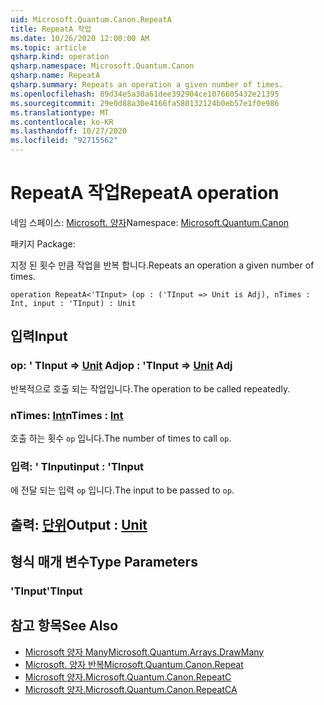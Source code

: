 ```yaml
---
uid: Microsoft.Quantum.Canon.RepeatA
title: RepeatA 작업
ms.date: 10/26/2020 12:00:00 AM
ms.topic: article
qsharp.kind: operation
qsharp.namespace: Microsoft.Quantum.Canon
qsharp.name: RepeatA
qsharp.summary: Repeats an operation a given number of times.
ms.openlocfilehash: 89d34e5a30a61dee392904ce1076605432e21395
ms.sourcegitcommit: 29e0d88a30e4166fa580132124b0eb57e1f0e986
ms.translationtype: MT
ms.contentlocale: ko-KR
ms.lasthandoff: 10/27/2020
ms.locfileid: "92715562"
---
```

# <a name="repeata-operation"></a><span data-ttu-id="801b8-102">RepeatA 작업</span><span class="sxs-lookup"><span data-stu-id="801b8-102">RepeatA operation</span></span>

<span data-ttu-id="801b8-103">네임 스페이스: [Microsoft. 양자](xref:Microsoft.Quantum.Canon)</span><span class="sxs-lookup"><span data-stu-id="801b8-103">Namespace: [Microsoft.Quantum.Canon](xref:Microsoft.Quantum.Canon)</span></span>

<span data-ttu-id="801b8-104">패키지 [](https://nuget.org/packages/)</span><span class="sxs-lookup"><span data-stu-id="801b8-104">Package: [](https://nuget.org/packages/)</span></span>


<span data-ttu-id="801b8-105">지정 된 횟수 만큼 작업을 반복 합니다.</span><span class="sxs-lookup"><span data-stu-id="801b8-105">Repeats an operation a given number of times.</span></span>

```qsharp
operation RepeatA<'TInput> (op : ('TInput => Unit is Adj), nTimes : Int, input : 'TInput) : Unit
```


## <a name="input"></a><span data-ttu-id="801b8-106">입력</span><span class="sxs-lookup"><span data-stu-id="801b8-106">Input</span></span>

### <a name="op--tinput--unit-adj"></a><span data-ttu-id="801b8-107">op: ' TInput => [Unit](xref:microsoft.quantum.lang-ref.unit) Adj</span><span class="sxs-lookup"><span data-stu-id="801b8-107">op : 'TInput => [Unit](xref:microsoft.quantum.lang-ref.unit) Adj</span></span>

<span data-ttu-id="801b8-108">반복적으로 호출 되는 작업입니다.</span><span class="sxs-lookup"><span data-stu-id="801b8-108">The operation to be called repeatedly.</span></span>


### <a name="ntimes--int"></a><span data-ttu-id="801b8-109">nTimes: [Int](xref:microsoft.quantum.lang-ref.int)</span><span class="sxs-lookup"><span data-stu-id="801b8-109">nTimes : [Int](xref:microsoft.quantum.lang-ref.int)</span></span>

<span data-ttu-id="801b8-110">호출 하는 횟수 `op` 입니다.</span><span class="sxs-lookup"><span data-stu-id="801b8-110">The number of times to call `op`.</span></span>


### <a name="input--tinput"></a><span data-ttu-id="801b8-111">입력: ' TInput</span><span class="sxs-lookup"><span data-stu-id="801b8-111">input : 'TInput</span></span>

<span data-ttu-id="801b8-112">에 전달 되는 입력 `op` 입니다.</span><span class="sxs-lookup"><span data-stu-id="801b8-112">The input to be passed to `op`.</span></span>



## <a name="output--unit"></a><span data-ttu-id="801b8-113">출력: [단위](xref:microsoft.quantum.lang-ref.unit)</span><span class="sxs-lookup"><span data-stu-id="801b8-113">Output : [Unit](xref:microsoft.quantum.lang-ref.unit)</span></span>



## <a name="type-parameters"></a><span data-ttu-id="801b8-114">형식 매개 변수</span><span class="sxs-lookup"><span data-stu-id="801b8-114">Type Parameters</span></span>

### <a name="tinput"></a><span data-ttu-id="801b8-115">'TInput</span><span class="sxs-lookup"><span data-stu-id="801b8-115">'TInput</span></span>



## <a name="see-also"></a><span data-ttu-id="801b8-116">참고 항목</span><span class="sxs-lookup"><span data-stu-id="801b8-116">See Also</span></span>

- [<span data-ttu-id="801b8-117">Microsoft 양자 Many</span><span class="sxs-lookup"><span data-stu-id="801b8-117">Microsoft.Quantum.Arrays.DrawMany</span></span>](xref:Microsoft.Quantum.Arrays.DrawMany)
- [<span data-ttu-id="801b8-118">Microsoft. 양자 반복</span><span class="sxs-lookup"><span data-stu-id="801b8-118">Microsoft.Quantum.Canon.Repeat</span></span>](xref:Microsoft.Quantum.Canon.Repeat)
- [<span data-ttu-id="801b8-119">Microsoft 양자.</span><span class="sxs-lookup"><span data-stu-id="801b8-119">Microsoft.Quantum.Canon.RepeatC</span></span>](xref:Microsoft.Quantum.Canon.RepeatC)
- [<span data-ttu-id="801b8-120">Microsoft 양자.</span><span class="sxs-lookup"><span data-stu-id="801b8-120">Microsoft.Quantum.Canon.RepeatCA</span></span>](xref:Microsoft.Quantum.Canon.RepeatCA)